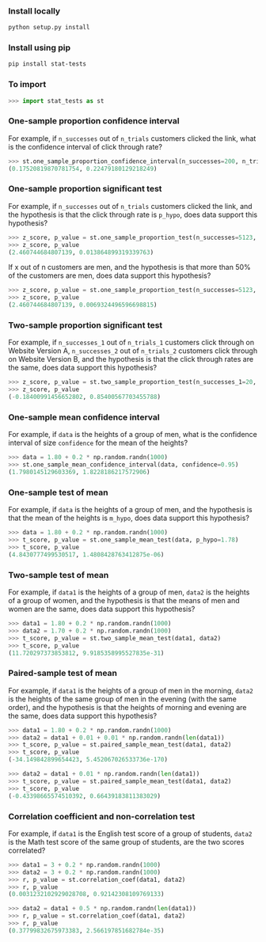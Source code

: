 ### Install locally
```sh
python setup.py install
```
### Install using pip
```sh
pip install stat-tests
```

### To import
```py
>>> import stat_tests as st
```

### One-sample proportion confidence interval
For example, if `n_successes` out of `n_trials` customers clicked the link, what is the confidence interval of click through rate?
```py
>>> st.one_sample_proportion_confidence_interval(n_successes=200, n_trials=1000, confidence=0.95)
(0.17520819870781754, 0.22479180129218249)
```

### One-sample proportion significant test
For example, if `n_successes` out of `n_trials` customers clicked the link, and the hypothesis is that the click through rate is `p_hypo`, does data support this hypothesis?
```py
>>> z_score, p_value = st.one_sample_proportion_test(n_successes=5123, n_trials=10000, p_hypo=0.5)
>>> z_score, p_value
(2.460744684807139, 0.013864899319339763)
```
If x out of n customers are men, and the hypothesis is that more than 50% of the customers are men, does data support this hypothesis?
```py
>>> z_score, p_value = st.one_sample_proportion_test(n_successes=5123, n_trials=10000, p_hypo=0.5, one_side=True)
>>> z_score, p_value
(2.460744684807139, 0.0069324496596698815)
```

### Two-sample proportion significant test
For example, if `n_successes_1` out of `n_trials_1` customers click through on Website Version A, `n_successes_2` out of `n_trials_2` customers click through on Website Version B, and the hypothesis is that the click through rates are the same, does data support this hypothesis?
```py
>>> z_score, p_value = st.two_sample_proportion_test(n_successes_1=20, n_trials_1=300, n_successes_2=21, n_trials_2=298)
>>> z_score, p_value
(-0.18400991456652802, 0.85400567703455788)
```

### One-sample mean confidence interval
For example, if `data` is the heights of a group of men, what is the confidence interval of size `confidence` for the mean of the heights?
```py
>>> data = 1.80 + 0.2 * np.random.randn(1000)
>>> st.one_sample_mean_confidence_interval(data, confidence=0.95)
(1.7980145129603369, 1.8228186217572906)
```

### One-sample test of mean
For example, if `data` is the heights of a group of men, and the hypothesis is that the mean of the heights is `m_hypo`, does data support this hypothesis?
```py
>>> data = 1.80 + 0.2 * np.random.randn(1000)
>>> t_score, p_value = st.one_sample_mean_test(data, p_hypo=1.78)
>>> t_score, p_value
(4.8430777499530517, 1.4808428763412875e-06)
```

### Two-sample test of mean
For example, if `data1` is the heights of a group of men, `data2` is the heights of a group of women, and the hypothesis is that the means of men and women are the same, does data support this hypothesis?

```py
>>> data1 = 1.80 + 0.2 * np.random.randn(1000)
>>> data2 = 1.70 + 0.2 * np.random.randn(1000)
>>> t_score, p_value = st.two_sample_mean_test(data1, data2)
>>> t_score, p_value
(11.720297373853812, 9.9185358995527835e-31)
```

### Paired-sample test of mean
For example, if `data1` is the heights of a group of men in the morning, `data2` is the heights of the same group of men in the evening (with the same order), and the hypothesis is that the heights of morning and evening are the same, does data support this hypothesis?
```py
>>> data1 = 1.80 + 0.2 * np.random.randn(1000)
>>> data2 = data1 + 0.01 + 0.01 * np.random.randn(len(data1))
>>> t_score, p_value = st.paired_sample_mean_test(data1, data2)
>>> t_score, p_value
(-34.149842899654423, 5.452067026533736e-170)

>>> data2 = data1 + 0.01 * np.random.randn(len(data1))
>>> t_score, p_value = st.paired_sample_mean_test(data1, data2)
>>> t_score, p_value
(-0.43398665574510392, 0.66439183811383029)
```

### Correlation coefficient and non-correlation test
For example, if `data1` is the English test score of a group of students, `data2` is the Math test score of the same group of students, are the two scores correlated?
```py
>>> data1 = 3 + 0.2 * np.random.randn(1000)
>>> data2 = 3 + 0.2 * np.random.randn(1000)
>>> r, p_value = st.correlation_coef(data1, data2)
>>> r, p_value
(0.0031232102929028708, 0.92142308109769133)

>>> data2 = data1 + 0.5 * np.random.randn(len(data1))
>>> r, p_value = st.correlation_coef(data1, data2)
>>> r, p_value
(0.37799832675973383, 2.566197851682784e-35)
```





